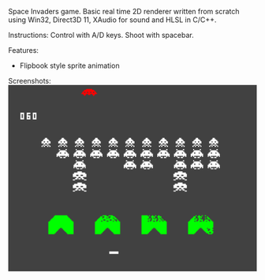 Space Invaders game. Basic real time 2D renderer written from scratch using Win32, Direct3D 11, XAudio for sound and HLSL in C/C++.

Instructions: Control with A/D keys. Shoot with spacebar.

Features:
- Flipbook style sprite animation

Screenshots:
![Screenshot](screenshot0.png)
